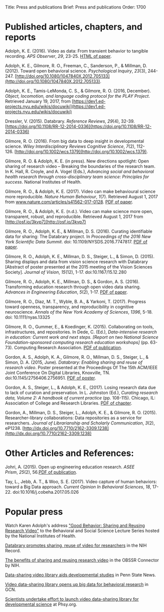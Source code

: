Title: Press and publications
Brief: Press and publications
Order: 1700

# Published articles, chapters, and reports


Adolph, K. E. (2016). Video as data: From transient behavior to tangible recording. *APS Observer*, *29*, 23-25. [HTML of paper](http://www.psychologicalscience.org/observer/video-as-data).

Adolph, K. E., Gilmore, R. O., Freeman, C., Sanderson, P., & Millman, D. (2012). Toward open behavioral science. *Psychological Inquiry*, *23*(3), 244-247. [http://doi.org/10.1080/1047840X.2012.705133](http://doi.org/10.1080/1047840X.2012.705133).

Adolph, K. E., Tamis-LeMonda, C. S., & Gilmore, R. O. (2016, December). *Object, locomotion, and language coding protocol for the PLAY Project*. Retrieved January 19, 2017, from [https://dev1.ed-projects.nyu.edu/wikis/docuwiki](https://dev1.ed-projects.nyu.edu/wikis/docuwiki)

Dressler, V. (2015). Databrary. *Reference Reviews*, *29*(4), 32-39. [https://doi.org/10.1108/RR-12-2014-0336](https://doi.org/10.1108/RR-12-2014-0336)

Gilmore, R. O. (2016). From big data to deep insight in developmental science. *Wiley Interdisciplinary Reviews Cognitive Science*, *7*(2), 112-126. [http://doi.org/10.1002/wcs.1379](http://doi.org/10.1002/wcs.1379).

Gilmore, R. O. & Adolph, K. E. (in press). New directions spotlight: Open sharing of research video – Breaking the boundaries of the research team. In K. Hall, R. Croyle, and A. Vogel (Eds.), *Advancing social and behavioral health research through cross-disciplinary team science: Principles for success*. National Institutes of Health.

Gilmore, R. O., & Adolph, K. E. (2017). Video can make behavioural science more reproducible. *Nature Human Behaviour*, *1*(7). Retrieved August 1, 2017 from www.nature.com/articles/s41562-017-0128. [PDF of paper](https://www.psych.nyu.edu/adolph/publications/GilmoreAdolph-inpress-NatureVideoReproducible.pdf). 

Gilmore, R. O., & Adolph, K. E. (n.d.). Video can make science more open, transparent, robust, and reproducible. Retrieved August 1, 2017 from [http://osf.io/3kvp7](http://osf.io/3kvp7)

Gilmore, R. O., Adolph, K. E., & Millman, D. S. (2016). Curating identifiable data for sharing: The Databrary project. In *Proceedings of the 2016 New York Scientific Data Summit*. doi: 10.1109/NYSDS.2016.7747817. [PDF of paper](https://github.com/databrary/presentations/blob/master/nysds-2016/gilmore-adolph-millman-nysds-2016.pdf).

Gilmore, R. O., Adolph, K. E., Millman, D. S., Steiger, L., & Simon, D. (2015). Sharing displays and data from vision science research with Databrary [Abstract of poster presented at the 2015 meeting of the Vision Sciences Society]. *Journal of Vision*, *15*(12), 1-17. doi:10.1167/15.12.280 

Gilmore, R. O., Adolph, K. E., Millman, D. S., & Gordon, A. S. (2016). Transforming education research through open video data sharing. *Advances in Engineering Education*, *5*(2), 1-17. [PDF of paper](http://advances.asee.org/wp-content/uploads/vol05/issue02/Papers/AEE-18-Gilmore.pdf).

Gilmore, R. O., Diaz, M. T., Wyble, B. A., & Yarkoni, T. (2017). Progress toward openness, transparency, and reproducibility in cognitive neuroscience. *Annals of the New York Academy of Sciences*, *1396*, 5-18. doi: 10.1111/nyas.13325 

Gilmore, R. O., Gummer, E., & Koedinger, K. (2015). Collaborating on tools, infrastructures, and repositories. In Dede, C. (Ed.), *Data-intensive research in education: Current work and next steps. [Report on two National Science Foundation-sponsored computing research education workshops]* (pp. 63-73). Computing Research Association. [PDF of publication](http://cra.org/wp-content/uploads/2015/10/CRAEducationReport2015.pdf).

Gordon, A. S., Adolph, K. A., Gilmore, R. O., Millman, D. S., Steiger, L., & Simon, D. A. (2015, June). *Databrary: Enabling sharing and reuse of research video*. Poster presented at the Proceedings Of The 15th ACM/IEEE Joint Conference On Digital Libraries, Knoxville, TN. doi:10.1145/2756406.2756951. [PDF of poster](https://github.com/databrary/presentations/blob/master/jcdl-15/poster/poster_landscape.pdf).

Gordon, A. S., Steiger, L., & Adolph, K. E., (2017). Losing research data due to lack of curation and preservation. In L. Johnston (Ed.), *Curating research data, Volume 2: A handbook of current practice* (pp. 108-115). Chicago, IL: Association of College and Research Libraries. [PDF of chapter](https://www.databrary.org/files/pub-curating-research-data-case-study.pdf).

Gordon, A., Millman, D. S., Steiger, L., Adolph, K. E., & Gilmore, R. O. (2015). Researcher-library collaborations: Data repositories as a service for researchers. *Journal of Librarianship and Scholarly Communication*, *3*(2), eP1238. [http://dx.doi.org/10.7710/2162-3309.1238](http://dx.doi.org/10.7710/2162-3309.1238)


# Other Articles and References:


Johri, A. (2015). Open up engineering education research. *ASEE Prism*, *25*(2), 56.[PDF of publication](https://www.asee.org/documents/publications/prism/2015-ASEE-PRISM-Magazine-25-2.pdf).

Tay, L., Jebb, A. T., & Woo, S. E. (2017). Video capture of human behaviors: toward a Big Data approach. *Current Opinion In Behavioral Sciences*, *18*, 17-22. doi:10.1016/j.cobeha.2017.05.026


# Popular press


Watch Karen Adolph's address ["Good Behavior: Sharing and Reusing Research Video"](https://videocast.nih.gov/Summary.asp?File=19363&bhcp=1) to the Behavioral and Social Science Lecture Series hosted by the National Institutes of Health.

[Databrary promotes sharing, reuse of video for researchers](https://nihrecord.nih.gov/newsletters/2016/01_29_2016/story2.htm) in the NIH Record.

[The benefits of sharing and reusing research video](https://connector.obssr.od.nih.gov/the-benefits-of-sharing-and-reusing-research-video/) in the OBSSR Connector by NIH.

[Data-sharing video library aids developmental studies](http://news.psu.edu/story/395393/2016/03/01/research/data-sharing-video-library-aids-developmental-studies) in Penn State News. 

[Video data-sharing library opens up big data for behavioral research](http://gcn.com/articles/2013/07/22/databrary-video-sharing-library.aspx) in GCN.

[Scientists undertake effort to launch video data-sharing library for developmental science](http://phys.org/news/2013-07-scientists-effort-video-data-sharing-library.html) at Phsy.org.
